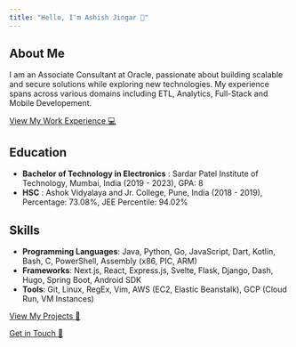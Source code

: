 ```yaml
---
title: "Hello, I'm Ashish Jingar 👋"
---
```


## About Me

I am an Associate Consultant at Oracle, passionate about building scalable and secure solutions while exploring new technologies. My experience spans across various domains including ETL, Analytics, Full-Stack and Mobile Developement.

[View My Work Experience 💻](/work)

## Education

- **Bachelor of Technology in Electronics** : Sardar Patel Institute of Technology, Mumbai, India (2019 - 2023), GPA: 8
- **HSC** : Ashok Vidyalaya and Jr. College, Pune, India (2018 - 2019), Percentage: 73.08%, JEE Percentile: 94.02%

## Skills

- **Programming Languages**: Java, Python, Go, JavaScript, Dart, Kotlin, Bash, C, PowerShell, Assembly (x86, PIC, ARM)
- **Frameworks**: Next.js, React, Express.js, Svelte, Flask, Django, Dash, Hugo, Spring Boot, Android SDK
- **Tools**: Git, Linux, RegEx, Vim, AWS (EC2, Elastic Beanstalk), GCP (Cloud Run, VM Instances)

[View My Projects 🚀](/projects)

[Get in Touch 📨](/contact)